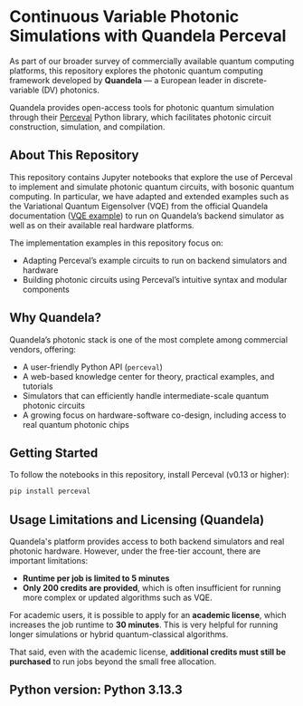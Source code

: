 # Continuous Variable Photonic Simulations with Quandela Perceval

As part of our broader survey of commercially available quantum computing platforms, this repository explores the photonic quantum computing framework developed by **Quandela** — a European leader in discrete-variable (DV) photonics.

Quandela provides open-access tools for photonic quantum simulation through their [Perceval](https://perceval.quandela.net/docs/v0.13/index.html#) Python library, which facilitates photonic circuit construction, simulation, and compilation.

## About This Repository

This repository contains Jupyter notebooks that explore the use of Perceval to implement and simulate photonic quantum circuits, with bosonic quantum computing. In particular, we have adapted and extended examples such as the Variational Quantum Eigensolver (VQE) from the official Quandela documentation ([VQE example](https://perceval.quandela.net/docs/v0.6/notebooks/Variational%20Quantum%20Eigensolver.html)) to run on Quandela’s backend simulator as well as on their available real hardware platforms.

The implementation examples in this repository focus on:

- Adapting Perceval’s example circuits to run on backend simulators and hardware
- Building photonic circuits using Perceval’s intuitive syntax and modular components


## Why Quandela?

Quandela’s photonic stack is one of the most complete among commercial vendors, offering:

- A user-friendly Python API (`perceval`)
- A web-based knowledge center for theory, practical examples, and tutorials
- Simulators that can efficiently handle intermediate-scale quantum photonic circuits
- A growing focus on hardware-software co-design, including access to real quantum photonic chips

## Getting Started

To follow the notebooks in this repository, install Perceval (v0.13 or higher):

```bash
pip install perceval
```


## Usage Limitations and Licensing (Quandela)

Quandela's platform provides access to both backend simulators and real photonic hardware. However, under the free-tier account, there are important limitations:

- **Runtime per job is limited to 5 minutes**
- **Only 200 credits are provided**, which is often insufficient for running more complex or updated algorithms such as VQE.

For academic users, it is possible to apply for an **academic license**, which increases the job runtime to **30 minutes**. This is very helpful for running longer simulations or hybrid quantum-classical algorithms.

That said, even with the academic license, **additional credits must still be purchased** to run jobs beyond the small free allocation.

## Python version: Python 3.13.3





